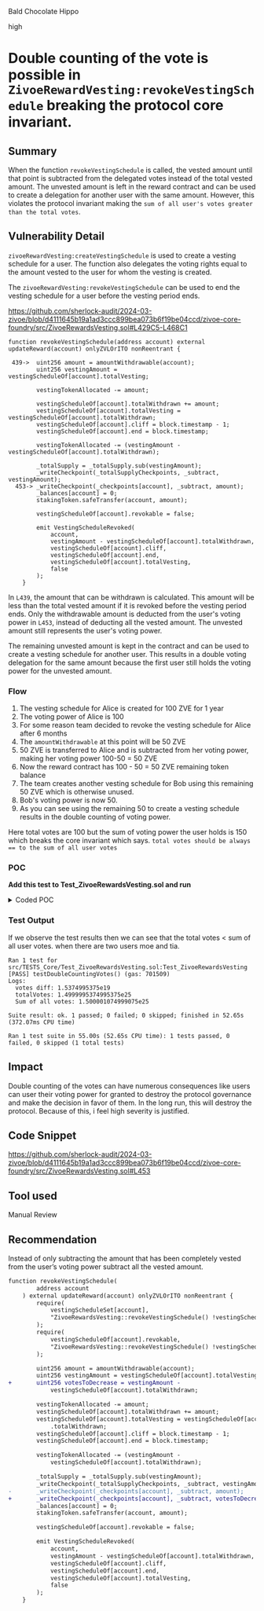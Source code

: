 Bald Chocolate Hippo

high

# Double counting of the vote is possible in `ZivoeRewardVesting:revokeVestingSchedule` breaking the protocol core invariant.

## Summary
When the function `revokeVestingSchedule` is called, the vested amount until that point is subtracted from the delegated votes instead of the total vested amount. The unvested amount is left in the reward contract and can be used to create a delegation for another user with the same amount. However, this violates the protocol invariant making the `sum of all user's votes greater than the total votes`.

## Vulnerability Detail
`zivoeRewardVesting:createVestingSchedule` is used to create a vesting schedule for a user. The function also delegates the voting rights equal to the amount vested to the user for whom the vesting is created.

The `zivoeRewardVesting:revokeVestingSchedule` can be used to end the vesting schedule for a user before the vesting period ends. 

https://github.com/sherlock-audit/2024-03-zivoe/blob/d4111645b19a1ad3ccc899bea073b6f19be04ccd/zivoe-core-foundry/src/ZivoeRewardsVesting.sol#L429C5-L468C1

```solidity
function revokeVestingSchedule(address account) external updateReward(account) onlyZVLOrITO nonReentrant {
        
 439->  uint256 amount = amountWithdrawable(account);
        uint256 vestingAmount = vestingScheduleOf[account].totalVesting;

        vestingTokenAllocated -= amount;

        vestingScheduleOf[account].totalWithdrawn += amount;
        vestingScheduleOf[account].totalVesting = vestingScheduleOf[account].totalWithdrawn;
        vestingScheduleOf[account].cliff = block.timestamp - 1;
        vestingScheduleOf[account].end = block.timestamp;

        vestingTokenAllocated -= (vestingAmount - vestingScheduleOf[account].totalWithdrawn);

        _totalSupply = _totalSupply.sub(vestingAmount);
        _writeCheckpoint(_totalSupplyCheckpoints, _subtract, vestingAmount);
  453-> _writeCheckpoint(_checkpoints[account], _subtract, amount);
        _balances[account] = 0;
        stakingToken.safeTransfer(account, amount);

        vestingScheduleOf[account].revokable = false;

        emit VestingScheduleRevoked(
            account, 
            vestingAmount - vestingScheduleOf[account].totalWithdrawn, 
            vestingScheduleOf[account].cliff, 
            vestingScheduleOf[account].end, 
            vestingScheduleOf[account].totalVesting, 
            false
        );
    }

```

In `L439`, the amount that can be withdrawn is calculated. This amount will be less than the total vested amount if it is revoked before the vesting period ends. Only the withdrawable amount is deducted from the user's voting power in `L453`, instead of deducting all the vested amount. The unvested amount still represents the user's voting power.

The remaining unvested amount is kept in the contract and can be used to create a vesting schedule for another user. This results in a double voting delegation for the same amount because the first user still holds the voting power for the unvested amount.

### Flow

1. The vesting schedule for Alice is created for 100 ZVE for 1 year
2. The voting power of Alice is 100 
3. For some reason team decided to revoke the vesting schedule for Alice after 6 months
4. The `amountWithdrawable` at this point will be 50 ZVE 
5. 50 ZVE is transferred to Alice and  is subtracted from her voting power, making her voting power 100-50 = 50 ZVE
6. Now the reward contract has 100 - 50 = 50 ZVE remaining token balance
7. The team creates another vesting schedule for Bob using this remaining 50 ZVE which is otherwise unused. 
8. Bob's voting power is now 50. 
9. As you can see using the remaining 50 to create a vesting schedule results in the double counting of voting power. 

Here total votes are 100 but the sum of voting power the user holds is 150 which breaks the core invariant which says. `total votes should be always == to the sum of all user votes`

### POC

**Add this test to Test_ZivoeRewardsVesting.sol and run**
<details>
<summary>Coded POC</summary>

```js

 function testDoubleCountingVotes() public {
        uint256 amount = uint256(20e18);
        uint256 totalBal = ZVE.balanceOf(address(vestZVE));
        // emitted events in createVestingSchedule() already tested above.
        assert(
            zvl.try_createVestingSchedule(
                address(vestZVE),
                address(moe),
                (amount % 360) + 1,
                ((amount % 360) * 5 + 1),
                amount,
                true
            )
        );

        // Pre-state.
        (
            uint256 start,
            uint256 cliff,
            uint256 end,
            uint256 totalVesting,
            uint256 totalWithdrawn,
            uint256 vestingPerSecond,

        ) = vestZVE.viewSchedule(address(moe));

        // warp some random amount of time from now to end.
        hevm.warp(block.timestamp + (amount % (end - start)));

        assert(zvl.try_revokeVestingSchedule(address(vestZVE), address(moe)));

        // Post-state.
        bool revokable;
        (
            ,
            cliff,
            end,
            totalVesting,
            totalWithdrawn,
            vestingPerSecond,
            revokable
        ) = vestZVE.viewSchedule(address(moe));

        assert(!revokable);
        // emitted events in createVestingSchedule() already tested above.
        amount = ZVE.balanceOf(address(vestZVE));
        assert(
            zvl.try_createVestingSchedule(
                address(vestZVE),
                address(tia),
                (amount % 360) + 1,
                ((amount % 360) * 5 + 1),
                amount,
                true
            )
        );

        vm.roll(block.number + 10);
        vm.warp(block.timestamp + 120);

        uint256 totalVotes = vestZVE.getPastTotalSupply(block.number - 1);
        uint256 moeVotes = vestZVE.getPastVotes(address(moe), block.number - 1);
        uint256 tiaVotes = vestZVE.getPastVotes(address(tia), block.number - 1);
        if (totalVotes < moeVotes + tiaVotes) {
            console2.log("votes diff: %e", (moeVotes + tiaVotes) - totalVotes);
        }
        console2.log("totalVotes: %e", totalVotes);
        console2.log("Sum of all votes: %e", moeVotes + tiaVotes);
    }
```
</details>

### Test Output
If we observe the test results then we can see that the total votes < sum of all user votes. when there are two users moe and tia.

```shell
Ran 1 test for src/TESTS_Core/Test_ZivoeRewardsVesting.sol:Test_ZivoeRewardsVesting
[PASS] testDoubleCountingVotes() (gas: 701509)
Logs:
  votes diff: 1.5374995375e19
  totalVotes: 1.4999995374995375e25
  Sum of all votes: 1.500001074999075e25

Suite result: ok. 1 passed; 0 failed; 0 skipped; finished in 52.65s (372.07ms CPU time)

Ran 1 test suite in 55.00s (52.65s CPU time): 1 tests passed, 0 failed, 0 skipped (1 total tests)
```

## Impact
Double counting of the votes can have numerous consequences like users can user their voting power for granted to destroy the protocol governance and make the decision in favor of them. In the long run, this will destroy the protocol.  Because of this, i feel high severity is justified. 
## Code Snippet
https://github.com/sherlock-audit/2024-03-zivoe/blob/d4111645b19a1ad3ccc899bea073b6f19be04ccd/zivoe-core-foundry/src/ZivoeRewardsVesting.sol#L453

## Tool used

Manual Review

## Recommendation
Instead of only subtracting the amount that has been completely vested from the user’s voting power subtract all the vested amount. 
```diff
function revokeVestingSchedule(
        address account
    ) external updateReward(account) onlyZVLOrITO nonReentrant {
        require(
            vestingScheduleSet[account],
            "ZivoeRewardsVesting::revokeVestingSchedule() !vestingScheduleSet[account]"
        );
        require(
            vestingScheduleOf[account].revokable,
            "ZivoeRewardsVesting::revokeVestingSchedule() !vestingScheduleOf[account].revokable"
        );

        uint256 amount = amountWithdrawable(account);
        uint256 vestingAmount = vestingScheduleOf[account].totalVesting;
+       uint256 votesToDecrease = vestingAmount -
            vestingScheduleOf[account].totalWithdrawn;

        vestingTokenAllocated -= amount;
        vestingScheduleOf[account].totalWithdrawn += amount;
        vestingScheduleOf[account].totalVesting = vestingScheduleOf[account]
            .totalWithdrawn;
        vestingScheduleOf[account].cliff = block.timestamp - 1;
        vestingScheduleOf[account].end = block.timestamp;

        vestingTokenAllocated -= (vestingAmount -
            vestingScheduleOf[account].totalWithdrawn);

        _totalSupply = _totalSupply.sub(vestingAmount);
        _writeCheckpoint(_totalSupplyCheckpoints, _subtract, vestingAmount);
-       _writeCheckpoint(_checkpoints[account], _subtract, amount);
+       _writeCheckpoint(_checkpoints[account], _subtract, votesToDecrease);
        _balances[account] = 0;
        stakingToken.safeTransfer(account, amount);

        vestingScheduleOf[account].revokable = false;

        emit VestingScheduleRevoked(
            account,
            vestingAmount - vestingScheduleOf[account].totalWithdrawn,
            vestingScheduleOf[account].cliff,
            vestingScheduleOf[account].end,
            vestingScheduleOf[account].totalVesting,
            false
        );
    }
```
